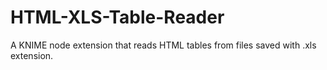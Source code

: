 # HTML-XLS-Table-Reader
A KNIME node extension that reads HTML tables from files saved with .xls extension.
